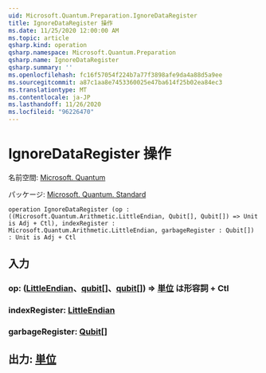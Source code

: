 ```yaml
---
uid: Microsoft.Quantum.Preparation.IgnoreDataRegister
title: IgnoreDataRegister 操作
ms.date: 11/25/2020 12:00:00 AM
ms.topic: article
qsharp.kind: operation
qsharp.namespace: Microsoft.Quantum.Preparation
qsharp.name: IgnoreDataRegister
qsharp.summary: ''
ms.openlocfilehash: fc16f57054f224b7a77f3898afe9da4a88d5a9ee
ms.sourcegitcommit: a87c1aa8e7453360025e47ba614f25b02ea84ec3
ms.translationtype: MT
ms.contentlocale: ja-JP
ms.lasthandoff: 11/26/2020
ms.locfileid: "96226470"
---
```

# <a name="ignoredataregister-operation"></a>IgnoreDataRegister 操作

名前空間: [Microsoft. Quantum](xref:Microsoft.Quantum.Preparation)

パッケージ: [Microsoft. Quantum. Standard](https://nuget.org/packages/Microsoft.Quantum.Standard)




```qsharp
operation IgnoreDataRegister (op : ((Microsoft.Quantum.Arithmetic.LittleEndian, Qubit[], Qubit[]) => Unit is Adj + Ctl), indexRegister : Microsoft.Quantum.Arithmetic.LittleEndian, garbageRegister : Qubit[]) : Unit is Adj + Ctl
```


## <a name="input"></a>入力

### <a name="op--littleendianqubitqubit--unit--is-adj--ctl"></a>op: ([LittleEndian](xref:Microsoft.Quantum.Arithmetic.LittleEndian)、[qubit](xref:microsoft.quantum.lang-ref.qubit)[]、[qubit](xref:microsoft.quantum.lang-ref.qubit)[]) => [単位](xref:microsoft.quantum.lang-ref.unit)  は形容詞 + Ctl




### <a name="indexregister--littleendian"></a>indexRegister: [LittleEndian](xref:Microsoft.Quantum.Arithmetic.LittleEndian)




### <a name="garbageregister--qubit"></a>garbageRegister: [Qubit](xref:microsoft.quantum.lang-ref.qubit)[]





## <a name="output--unit"></a>出力: [単位](xref:microsoft.quantum.lang-ref.unit)


